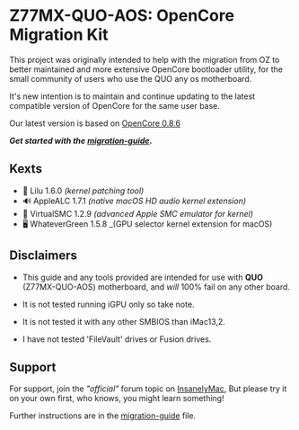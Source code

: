 # Z77MX-QUO-AOS: OpenCore Migration Kit

This project was originally intended to help with the migration from OZ to better maintained and more extensive OpenCore bootloader utility, for the small community of users who use the QUO any os motherboard.

It's new intention is to maintain and continue updating to the latest compatible version of OpenCore for the same user base.

Our latest version is based on [OpenCore 0.8.6](https://github.com/acidanthera/OpenCorePkg/releases/tag/0.8.6)

**_Get started with the [migration-guide](./migration-guide.md)_.**



## Kexts

- 🧩 Lilu 1.6.0 _(kernel patching tool)_
- 🔊 AppleALC 1.7.1 _(native macOS HD audio kernel extension)_
- 🪪 VirtualSMC 1.2.9 _(advanced Apple SMC emulator for kernel)_
- 🖥️ WhateverGreen 1.5.8 _(GPU selector kernel extension for macOS)

## Disclaimers

- This guide and any tools provided are intended for use with **QUO** (Z77MX-QUO-AOS) motherboard, and _will_ 100% fail on any other board.

- It is not tested running iGPU only so take note.

- It is not tested it with any other SMBIOS than iMac13,2.

- I have not tested 'FileVault' drives or Fusion drives.

## Support

For support, join the _"official"_ forum topic on [InsanelyMac](https://www.insanelymac.com/forum/topic/343145-guide-z77mx-quo-aos-migrating-from-ozmosis-to-opencore/), But please try it on your own first, who knows, you might learn something!

Further instructions are in the [migration-guide](./migration-guide.md) file.

